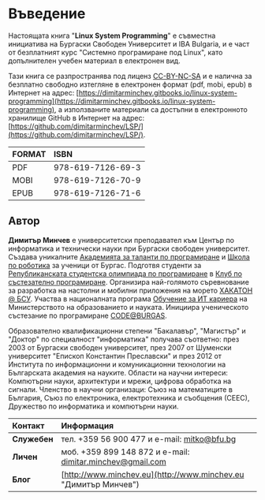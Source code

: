# Въведение

Настоящата книга "**Linux System Programming**" е съвместна инициатива на Бургаски Свободен Университет и IBA Bulgaria, и е част от безплатният курс "Системно програмиране под Linux", като допълнителен учебен материал в електронен вид.

Тази книга се разпространява под лиценз [CC-BY-NC-SA](https://creativecommons.org/licenses/by-nc-sa/4.0/ "CC-BY-NC-SA") и е налична за безплатно свободно изтегляне в електронен формат \(pdf, mobi, epub\) в Интернет на адрес: [https://dimitarminchev.gitbooks.io/linux-system-programming](https://dimitarminchev.gitbooks.io/linux-system-programming), а използваните материали са достъпни в електронното хранилище GitHub в Интернет на адрес: [https://github.com/dimitarminchev/LSP/](https://github.com/dimitarminchev/LSP/).

| FORMAT | ISBN |
| :--- | :--- |
| PDF | 978-619-7126-69-3  |
| MOBI | 978-619-7126-70-9  |
| EPUB | 978-619-7126-71-6  |

## Автор

**Димитър Минчев** е университетски преподавател към Център по информатика и технически науки при Бургаски свободен университет. Създава уникалните [Академията за таланти по програмиране](http://atp.bfu.bg/) и [Школа по роботика](http://robots.bfu.bg/) за ученици от Бургас. Подготвя студенти за [Републиканската студентска олимпиада по програмиране](http://www.bcpc.eu/) в [Клуб по състезателно програмиране](https://dev.bfu.bg/). Организира най-голямото съревнование за разработка на настолни и мобилни приложения на морето [ХАКАТОН @ БСУ](https://dev.bfu.bg/hackathon/). Участва в националната програма [Обучение за ИТ кариера](https://github.com/dimitarminchev/ITCareer) на Министерството на образованието и науката. Инициира ученическото състезание по програмиране [CODE@BURGAS](https://spoj.bfu.bg/).

Образователно квалификационни степени "Бакалавър", "Магистър" и "Доктор" по специалност "информатика" получава съответно: през 2003 от Бургаски свободен университет, през 2007 от Шуменски университет "Епископ Константин Преславски" и през 2012 от Института по информационни и комуникационни технологии на Българската академия на науките. Области на научни интереси: Компютърни науки, архитектури и мрежи, цифрова обработка на сигнали. Членство в научни организаци: Съюз на математиците в България, Съюз по електроника, електротехника и съобщения \(СЕЕС\), Дружество по информатика и компютърни науки.

| Контакт | Информация |
| :--- | :--- |
| **Служебен** | тел. +359 56 900 477 и e-mail: [mitko@bfu.bg](http://www.minchev.eu/about/mitko@bfu.bg) |
| **Личен** | моб. +359 899 148 872 и e-mail: [dimitar.minchev@gmail.com](mailto:dimitar.minchev@gmail.com) |
| **Блог** | [http://www.minchev.eu](http://www.minchev.eu "Димитър Минчев") |
